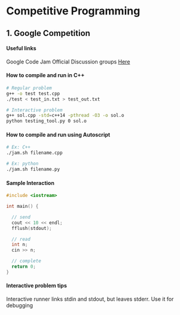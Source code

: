 # Competitive Programming

## 1. Google Competition

#### Useful links

Google Code Jam Official Discussion groups [Here](https://groups.google.com/forum/#!forum/google-code)


#### How to compile and run in C++
```bash
# Regular problem
g++ -o test test.cpp
./test < test_in.txt > test_out.txt

# Interactive problem
g++ sol.cpp -std=c++14 -pthread -O3 -o sol.o
python testing_tool.py 0 sol.o
```

#### How to compile and run using Autoscript
```bash
# Ex: C++
./jam.sh filename.cpp

# Ex: python
./jam.sh filename.py
```

#### Sample Interaction
```cpp
#include <iostream>

int main() {

  // send
  cout << 10 << endl;
  fflush(stdout);

  // read
  int n;
  cin >> n;

  // complete
  return 0;
}

```

#### Interactive problem tips

Interactive runner links stdin and stdout, but leaves stderr. Use it for debugging
